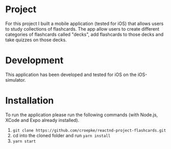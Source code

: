 # Project

For this project I built a mobile application (tested for iOS) that allows users to study collections of flashcards. The app allow users to create different categories of flashcards called "decks", add flashcards to those decks and take quizzes on those decks.

# Development

This application has been developed and tested for iOS on the iOS-simulator.

# Installation

To run the application please run the following commands (with Node.js, XCode and Expo already installed).

1. `git clone https://github.com/croepke/reactnd-project-flashcards.git`
2. cd into the cloned folder and run `yarn install`
3. `yarn start`
